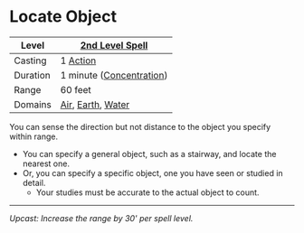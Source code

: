 # Locate Object

| Level    | [2nd Level Spell](2nd%20Level%20Spells.md)                                                                                   |
| -------- | ------------------------------------------------------------------------------------------------------------------------------ |
| Casting  | 1 [Action](../../../../Game%20Procedures/Action.md)                                                                            |
| Duration | 1 minute ([Concentration](../../../Concentration.md))                                                                          |
| Range    | 60 feet                                                                                                                        |
| Domains  | [Air](../../../Spell%20Domains/Air.md), [Earth](../../../Spell%20Domains/Earth.md), [Water](../../../Spell%20Domains/Water.md) |

You can sense the direction but not distance to the object you specify within range. 
- You can specify a general object, such as a stairway, and locate the nearest one.
- Or, you can specify a specific object, one you have seen or studied in detail.
	- Your studies must be accurate to the actual object to count.

---
*Upcast: Increase the range by 30' per spell level.*